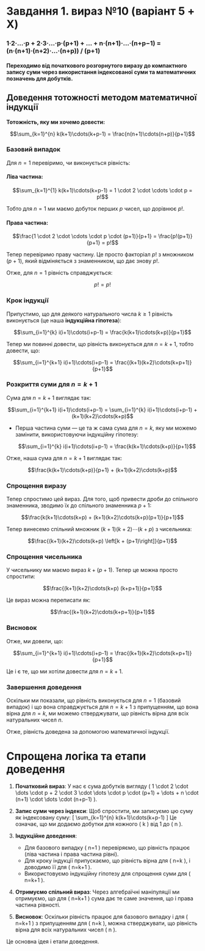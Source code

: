 # Завдання 1. вираз №10 (варіант 5 + X)
### 1·2·…·p + 2·3·…·p·(p+1) + … + n·(n+1)·…·(n+p−1) = (n·(n+1)·(n+2)·…·(n+p)) / (p+1)

#### Переходимо від початкового розгорнутого виразу до компактного запису суми через використання індексованої суми та математичних позначень для добутків.

## Доведення тотожності методом математичної індукції

**Тотожність, яку ми хочемо довести:**

$$\sum_{k=1}^{n} k(k+1)\cdots(k+p-1) = \frac{n(n+1)\cdots(n+p)}{p+1}$$

### Базовий випадок

Для $n=1$ перевіримо, чи виконується рівність:

#### Ліва частина:
$$\sum_{k=1}^{1} k(k+1)\cdots(k+p-1) = 1 \cdot 2 \cdot \cdots \cdot p = p!$$

Тобто для $n=1$ ми маємо добуток перших $p$ чисел, що дорівнює $p!$.

#### Права частина:
$$\frac{1 \cdot 2 \cdot \cdots \cdot p \cdot (p+1)}{p+1} = \frac{p!(p+1)}{p+1} = p!$$

Тепер перевіримо праву частину. Це просто факторіал $p!$ з множником $(p+1)$, який відміняється з знаменником, що дає знову $p!$.

Отже, для $n=1$ рівність справджується:

$$p! = p!$$

### Крок індукції

Припустимо, що для деякого натурального числа $k \ge 1$ рівність виконується (це наша **індукційна гіпотеза**):

$$\sum_{i=1}^{k} i(i+1)\cdots(i+p-1) = \frac{k(k+1)\cdots(k+p)}{p+1}$$

Тепер ми повинні довести, що рівність виконується для $n=k+1$, тобто довести, що:

$$\sum_{i=1}^{k+1} i(i+1)\cdots(i+p-1) = \frac{(k+1)(k+2)\cdots(k+p+1)}{p+1}$$

### Розкриття суми для $n=k+1$

Сума для $n=k+1$ виглядає так:

$$\sum_{i=1}^{k+1} i(i+1)\cdots(i+p-1) = \sum_{i=1}^{k} i(i+1)\cdots(i+p-1) + (k+1)(k+2)\cdots(k+p)$$

- Перша частина суми — це та ж сама сума для $n=k$, яку ми можемо замінити, використовуючи індукційну гіпотезу:
  
  $$\sum_{i=1}^{k} i(i+1)\cdots(i+p-1) = \frac{k(k+1)\cdots(k+p)}{p+1}$$

Отже, наша сума для $n=k+1$ виглядає так:

$$\frac{k(k+1)\cdots(k+p)}{p+1} + (k+1)(k+2)\cdots(k+p)$$

### Спрощення виразу

Тепер спростимо цей вираз. Для того, щоб привести дроби до спільного знаменника, зводимо їх до спільного знаменника $p+1$:

$$\frac{k(k+1)\cdots(k+p) + (k+1)(k+2)\cdots(k+p)(p+1)}{p+1}$$

Тепер винесемо спільний множник $(k+1)(k+2)\cdots(k+p)$ з чисельника:

$$\frac{(k+1)(k+2)\cdots(k+p) \left[k + (p+1)\right]}{p+1}$$

### Спрощення чисельника

У чисельнику ми маємо вираз $k + (p+1)$. Тепер це можна просто спростити:

$$\frac{(k+1)(k+2)\cdots(k+p) (k+p+1)}{p+1}$$

Це вираз можна переписати як:

$$\frac{(k+1)(k+2)\cdots(k+p+1)}{p+1}$$

### Висновок

Отже, ми довели, що:

$$\sum_{i=1}^{k+1} i(i+1)\cdots(i+p-1) = \frac{(k+1)(k+2)\cdots(k+p+1)}{p+1}$$

Це і є те, що ми хотіли довести для $n=k+1$.

### Завершення доведення

Оскільки ми показали, що рівність виконується для $n=1$ (базовий випадок) і що вона справджується для $n=k+1$ з припущенням, що вона вірна для $n=k$, ми можемо стверджувати, що рівність вірна для всіх натуральних чисел $n$.

Отже, рівність доведена за допомогою математичної індукції.

# Спрощена логіка та етапи доведення

1. **Початковий вираз**: У нас є сума добутків вигляду \( 1 \cdot 2 \cdot \dots \cdot p + 2 \cdot 3 \cdot \dots \cdot p \cdot (p+1) + \dots + n \cdot (n+1) \cdot \dots \cdot (n+p-1) \).

2. **Запис суми через індекси**: Щоб спростити, ми записуємо цю суму як індексовану суму:
   \[
   \sum_{k=1}^{n} k(k+1)\cdots(k+p-1)
   \]
   Це означає, що ми додаємо добутки для кожного \( k \) від 1 до \( n \).

3. **Індукційне доведення**:
   - Для базового випадку \( n=1 \) перевіряємо, що рівність працює (ліва частина і права частина рівні).
   - Для кроку індукції припускаємо, що рівність вірна для \( n=k \), і доводимо її для \( n=k+1 \).
   - Використовуємо індукційну гіпотезу для спрощення суми для \( n=k+1 \).

4. **Отримуємо спільний вираз**: Через алгебраїчні маніпуляції ми отримуємо, що для \( n=k+1 \) сума дає те саме значення, що і права частина рівності.

5. **Висновок**: Оскільки рівність працює для базового випадку і для \( n=k+1 \) з припущенням для \( n=k \), можна стверджувати, що рівність вірна для всіх натуральних чисел \( n \).

Це основна ідея і етапи доведення.

